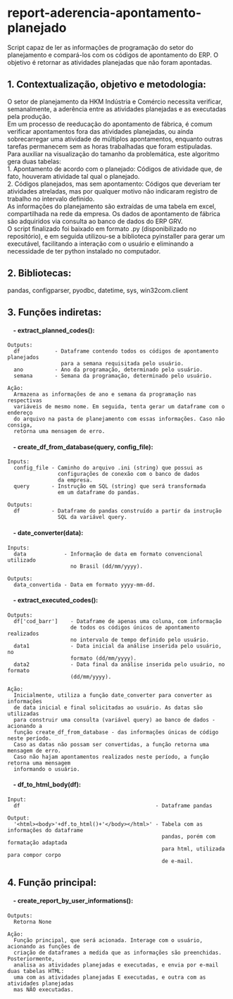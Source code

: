 # report-aderencia-apontamento-planejado
Script capaz de ler as informações de programação do setor do planejamento e compará-los com os códigos de apontamento do ERP. O objetivo é retornar as atividades planejadas que não foram apontadas.

## 1. Contextualização, objetivo e metodologia:
O setor de planejamento da HKM Indústria e Comércio necessita verificar, semanalmente, a aderência entre as atividades planejadas e as executadas pela produção.<br>
Em um processo de reeducação do apontamento de fábrica, é comum verificar apontamentos fora das atividades planejadas, ou ainda sobrecarregar uma atividade de múltiplos apontamentos, enquanto outras tarefas permanecem sem as horas trabalhadas que foram estipuladas.<br>
Para auxiliar na visualização do tamanho da problemática, este algoritmo gera duas tabelas:<br>
    1. Apontamento de acordo com o planejado: Códigos de atividade que, de fato, houveram atividade tal qual o planejado.<br>
    2. Códigos planejados, mas sem apontamento: Códigos que deveriam ter atividades atreladas, mas por qualquer motivo não indicaram registro de trabalho no intervalo definido.<br>
As informações do planejamento são extraídas de uma tabela em excel, compartilhada na rede da empresa. Os dados de apontamento de fábrica são adquiridos via consulta ao banco de dados do ERP GRV.<br>
O script finalizado foi baixado em formato .py (disponibilizado no repositório), e em seguida utilizou-se a biblioteca pyinstaller para gerar um executável, facilitando a interação com o usuário e eliminando a necessidade de ter python instalado no computador.

## 2. Bibliotecas:
pandas, configparser, pyodbc, datetime, sys, win32com.client

## 3. Funções indiretas:
#### &nbsp;&nbsp;&nbsp;&nbsp;- extract_planned_codes():
    Outputs:
      df           - Dataframe contendo todos os códigos de apontamento planejados 
                     para a semana requisitada pelo usuário.
      ano          - Ano da programação, determinado pelo usuário.
      semana       - Semana da programação, determinado pelo usuário.
      
    Ação:
      Armazena as informações de ano e semana da programação nas respectivas
      variáveis de mesmo nome. Em seguida, tenta gerar um dataframe com o endereço
      do arquivo na pasta de planejamento com essas informações. Caso não consiga,
      retorna uma mensagem de erro.

#### &nbsp;&nbsp;&nbsp;&nbsp;- create_df_from_database(query, config_file):
    Inputs:
      config_file - Caminho do arquivo .ini (string) que possui as 
                    configurações de conexão com o banco de dados 
                    da empresa.
      query       - Instrução em SQL (string) que será transformada
                    em um dataframe do pandas.
                    
    Outputs:
      df          - Dataframe do pandas construído a partir da instrução
                    SQL da variável query.

#### &nbsp;&nbsp;&nbsp;&nbsp;- date_converter(data):
    Inputs:
      data            - Informação de data em formato convencional utilizado
                        no Brasil (dd/mm/yyyy).
    
    Outputs:
      data_convertida - Data em formato yyyy-mm-dd.
      
#### &nbsp;&nbsp;&nbsp;&nbsp;- extract_executed_codes():
    Outputs:
      df['cod_barr']    - Dataframe de apenas uma coluna, com informação
                        de todos os códigos únicos de apontamento realizados
                        no intervalo de tempo definido pelo usuário.
      data1             - Data inicial da análise inserida pelo usuário, no 
                        formato (dd/mm/yyyy).
      data2             - Data final da análise inserida pelo usuário, no formato
                        (dd/mm/yyyy).
    
    Ação:
      Inicialmente, utiliza a função date_converter para converter as informações
      de data inicial e final solicitadas ao usuário. As datas são utilizadas
      para construir uma consulta (variável query) ao banco de dados - acionando a 
      função create_df_from_database - das informações únicas de código neste período. 
      Caso as datas não possam ser convertidas, a função retorna uma mensagem de erro. 
      Caso não hajam apontamentos realizados neste período, a função retorna uma mensagem 
      informando o usuário.
      
#### &nbsp;&nbsp;&nbsp;&nbsp;- df_to_html_body(df): 
    Input:
      df                                           - Dataframe pandas
      
    Output:
      '<html><body>'+df.to_html()+'</body></html>' - Tabela com as informações do dataframe
                                                     pandas, porém com formatação adaptada
                                                     para html, utilizada para compor corpo
                                                     de e-mail.
                                                     
## 4. Função principal:
#### &nbsp;&nbsp;&nbsp;&nbsp;- create_report_by_user_informations():
    Outputs:
      Retorna None
      
    Ação:
      Função principal, que será acionada. Interage com o usuário, acionando as funções de 
      criação de dataframes a medida que as informações são preenchidas. Posteriormente, 
      analisa as atividades planejadas e executadas, e envia por e-mail duas tabelas HTML: 
      uma com as atividades planejadas E executadas, e outra com as atividades planejadas 
      mas NÃO executadas.
